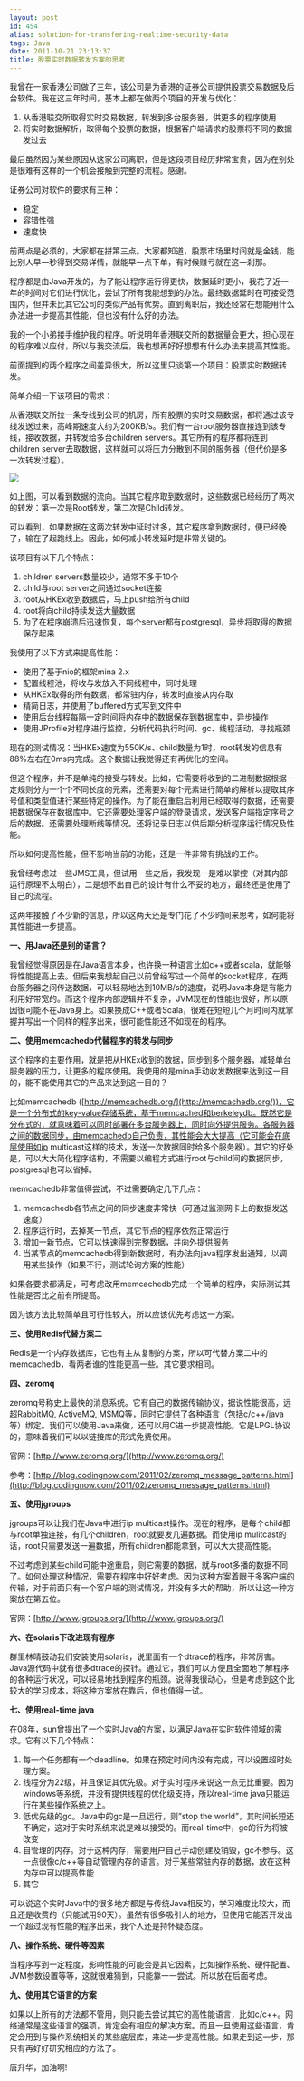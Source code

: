 ```yaml
---
layout: post
id: 454
alias: solution-for-transfering-realtime-security-data
tags: Java
date: 2011-10-21 23:13:37
title: 股票实时数据转发方案的思考
---
```


我曾在一家香港公司做了三年，该公司是为香港的证券公司提供股票交易数据及后台软件。我在这三年时间，基本上都在做两个项目的开发与优化：

1.  从香港联交所取得实时交易数据，转发到多台服务器，供更多的程序使用
2.  将实时数据解析，取得每个股票的数据，根据客户端请求的股票将不同的数据发过去

最后虽然因为某些原因从这家公司离职，但是这段项目经历非常宝贵，因为在别处是很难有这样的一个机会接触到完整的流程。感谢。

证券公司对软件的要求有三种：

*   稳定
*   容错性强
*   速度快

前两点是必须的，大家都在拼第三点。大家都知道，股票市场里时间就是金钱，能比别人早一秒得到交易详情，就能早一点下单，有时候赚亏就在这一刹那。

程序都是由Java开发的，为了能让程序运行得更快，数据延时更小，我花了近一年的时间对它们进行优化，尝试了所有我能想到的办法。最终数据延时在可接受范围内，但并未比其它公司的类似产品有优势。直到离职后，我还经常在想能用什么办法进一步提高其性能，但也没有什么好的办法。

我的一个小弟接手维护我的程序。听说明年香港联交所的数据量会更大，担心现在的程序难以应付，所以与我交流后，我也想再好好想想有什么办法来提高其性能。

前面提到的两个程序之间差异很大，所以这里只谈第一个项目：股票实时数据转发。

 <span id="more-454"></span>
<p>简单介绍一下该项目的需求：

从香港联交所拉一条专线到公司的机房，所有股票的实时交易数据，都将通过该专线发送过来，高峰期速度大约为200KB/s。我们有一台root服务器直接连到该专线，接收数据，并转发给多台children servers。其它所有的程序都将连到children server去取数据，这样就可以将压力分散到不同的服务器（但代价是多一次转发过程）。

![](/user_images/454-0.png)

如上图，可以看到数据的流向。当其它程序取到数据时，这些数据已经经历了两次的转发：第一次是Root转发，第二次是Child转发。

可以看到，如果数据在这两次转发中延时过多，其它程序拿到数据时，便已经晚了，输在了起跑线上。因此，如何减小转发延时是非常关键的。

该项目有以下几个特点：

1.  children servers数量较少，通常不多于10个
2.  child与root server之间通过socket连接
3.  root从HKEx收到数据后，马上push给所有child
4.  root将向child持续发送大量数据
5.  为了在程序崩溃后迅速恢复，每个server都有postgresql，异步将取得的数据保存起来

我使用了以下方式来提高性能：

*   使用了基于nio的框架mina 2.x
*   配置线程池，将收与发放入不同线程中，同时处理
*   从HKEx取得的所有数据，都常驻内存，转发时直接从内存取
*   精简日志，并使用了buffered方式写到文件中
*   使用后台线程每隔一定时间将内存中的数据保存到数据库中，异步操作
*   使用JProfile对程序进行监控，分析代码执行时间、gc、线程活动，寻找瓶颈

现在的测试情况：当HKEx速度为550K/s、child数量为1时，root转发的信息有88%左右在0ms内完成。这个数据让我觉得还有再优化的空间。

但这个程序，并不是单纯的接受与转发。比如，它需要将收到的二进制数据根据一定规则分为一个个不同长度的元素，还需要对每个元素进行简单的解析以提取其序号值和类型值进行某些特定的操作。为了能在重启后利用已经取得的数据，还需要把数据保存在数据库中。它还需要处理客户端的登录请求，发送客户端指定序号之后的数据。还需要处理断线等情况。还将记录日志以供后期分析程序运行情况及性能。

所以如何提高性能，但不影响当前的功能，还是一件非常有挑战的工作。

我曾经考虑过一些JMS工具，但试用一些之后，我发现一是难以掌控（对其内部运行原理不太明白），二是想不出自己的设计有什么不妥的地方，最终还是使用了自己的流程。

这两年接触了不少新的信息，所以这两天还是专门花了不少时间来思考，如何能将其性能进一步提高。

**一、用Java还是别的语言？**

我曾经觉得原因是在Java语言本身，也许换一种语言比如c++或者scala，就能够将性能提高上去。但后来我想起自己以前曾经写过一个简单的socket程序，在两台服务器之间传送数据，可以轻易地达到10MB/s的速度，说明Java本身是有能力利用好带宽的。而这个程序内部逻辑并不复杂，JVM现在的性能也很好，所以原因很可能不在Java身上。如果换成C++或者Scala，很难在短短几个月时间内就掌握并写出一个同样的程序出来，很可能性能还不如现在的程序。

**二、使用memcachedb代替程序的转发与同步**

这个程序的主要作用，就是把从HKEx收到的数据，同步到多个服务器，减轻单台服务器的压力，让更多的程序使用。我使用的是mina手动收发数据来达到这一目的，能不能使用其它的产品来达到这一目的？

比如memcachedb ([http://memcachedb.org/](http://memcachedb.org/))，它是一个分布式的key-value存储系统，基于memcached和berkeleydb。既然它是分布式的，就意味着可以同时部署在多台服务器上，同时向外提供服务。各服务器之间的数据同步，由memcachedb自己负责，其性能会大大提高（它可能会在底层使用如ip multicast这样的技术，发送一次数据同时给多个服务器）。其它的好处是，可以大大简化程序结构，不需要以编程方式进行root与child间的数据同步，postgresql也可以省掉。

memcachedb非常值得尝试，不过需要确定几下几点：

1.  memcachedb各节点之间的同步速度非常快（可通过监测网卡上的数据发送速度）
2.  程序运行时，去掉某一节点，其它节点的程序依然正常运行
3.  增加一新节点，它可以快速得到完整数据，并向外提供服务
4.  当某节点的memcachedb得到新数据时，有办法向java程序发出通知，以调用某些操作（如果不行，测试轮询方案的性能）

如果各要求都满足，可考虑改用memcachedb完成一个简单的程序，实际测试其性能是否比之前有所提高。

因为该方法比较简单且可行性较大，所以应该优先考虑这一方案。

**三、使用Redis代替方案二**

Redis是一个内存数据库，它也有主从复制的方案，所以可代替方案二中的memcachedb，看两者谁的性能更高一些。其它要求相同。

**四、zeromq**

zeromq号称史上最快的消息系统。它有自己的数据传输协议，据说性能很高，远超RabbitMQ, ActiveMQ, MSMQ等，同时它提供了各种语言（包括c/c++/java等）绑定。我们可以使用Java来做，还可以用C进一步提高性能。它是LPGL协议的，意味着我们可以以链接库的形式免费使用。

官网：[http://www.zeromq.org/](http://www.zeromq.org/)

参考：[http://blog.codingnow.com/2011/02/zeromq_message_patterns.html](http://blog.codingnow.com/2011/02/zeromq_message_patterns.html)

**五、使用jgroups**

jgroups可以让我们在Java中进行ip multicast操作。现在的程序，是每个child都与root单独连接，有几个children，root就要发几遍数据。而使用ip mulitcast的话，root只需要发送一遍数据，所有children都能拿到，可以大大提高性能。

不过考虑到某些child可能中途重启，则它需要的数据，就与root多播的数据不同了。如何处理这种情况，需要在程序中好好考虑。因为这种方案着眼于多客户端的传输，对于前面只有一个客户端的测试情况，并没有多大的帮助，所以让这一种方案放在第五位。

官网：[http://www.jgroups.org/](http://www.jgroups.org/)

**六、在solaris下改进现有程序**

群里林晴鼓动我们安装使用solaris，说里面有一个dtrace的程序，非常厉害。Java源代码中就有很多dtrace的探针。通过它，我们可以方便且全面地了解程序的各种运行状况，可以轻易地找到程序的瓶颈。说得我很动心，但是考虑到这个比较大的学习成本，将这种方案放在靠后，但也值得一试。

**七、使用real-time java**

在08年，sun曾提出了一个实时Java的方案，以满足Java在实时软件领域的需求。它有以下几个特点：

1.  每一个任务都有一个deadline。如果在预定时间内没有完成，可以设置超时处理方案。
2.  线程分为22级，并且保证其优先级。对于实时程序来说这一点无比重要。因为windows等系统，并没有提供线程的优化级支持，所以real-time java只能运行在某些操作系统之上。
3.  低优先级的gc。Java中的gc是一旦运行，则&#8221;stop the world&#8221;，其时间长短还不确定，这对于实时系统来说是难以接受的。而real-time中，gc的行为将被改变
4.  自管理的内存。对于这种内存，需要用户自己手动创建及销毁，gc不参与。这一点很像c/c++等自动管理内存的语言。对于某些常驻内存的数据，放在这种内存中可以提高性能
5.  其它

可以说这个实时Java中的很多地方都是与传统Java相反的，学习难度比较大，而且还是收费的（只能试用90天）。虽然有很多吸引人的地方，但使用它能否开发出一个超过现有性能的程序出来，我个人还是持怀疑态度。

**八、操作系统、硬件等因素**

当程序写到一定程度，影响性能的可能会是其它因素，比如操作系统、硬件配置、JVM参数设置等等，这就很难猜到，只能靠一一尝试。所以放在后面考虑。

**九、使用其它语言的方案**

如果以上所有的方法都不管用，则只能去尝试其它的高性能语言，比如c/c++。网络通常是这些语言的强项，肯定会有相应的解决方案。而且一旦使用这些语言，肯定会用到与操作系统相关的某些底层库，来进一步提高性能。如果走到这一步，那只有再好好研究相应的方法了。

唐升华，加油啊!
